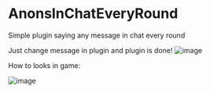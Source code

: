 # AnonsInChatEveryRound
Simple plugin saying any message in chat every round

Just change message in plugin and plugin is done!
![image](https://github.com/zloybik/AnonsInChatEveryRound/assets/106350231/f2730b0c-de36-430f-a2b7-8e2276086f44)

How to looks in game:

![image](https://github.com/zloybik/AnonsInChatEveryRound/assets/106350231/7ac3d6e5-ad17-40a3-8607-008246179988)
